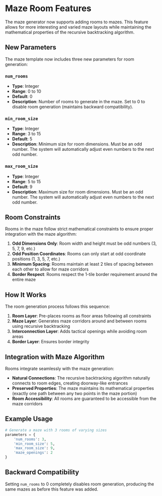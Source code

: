 # Maze Room Features

The maze generator now supports adding rooms to mazes. This feature allows for more interesting and varied maze layouts while maintaining the mathematical properties of the recursive backtracking algorithm.

## New Parameters

The maze template now includes three new parameters for room generation:

### `num_rooms`
- **Type**: Integer
- **Range**: 0 to 10
- **Default**: 0
- **Description**: Number of rooms to generate in the maze. Set to 0 to disable room generation (maintains backward compatibility).

### `min_room_size`
- **Type**: Integer  
- **Range**: 3 to 15
- **Default**: 5
- **Description**: Minimum size for room dimensions. Must be an odd number. The system will automatically adjust even numbers to the next odd number.

### `max_room_size`
- **Type**: Integer
- **Range**: 5 to 15  
- **Default**: 9
- **Description**: Maximum size for room dimensions. Must be an odd number. The system will automatically adjust even numbers to the next odd number.

## Room Constraints

Rooms in the maze follow strict mathematical constraints to ensure proper integration with the maze algorithm:

1. **Odd Dimensions Only**: Room width and height must be odd numbers (3, 5, 7, 9, etc.)
2. **Odd Position Coordinates**: Rooms can only start at odd coordinate positions (1, 3, 5, 7, etc.)
3. **Minimum Spacing**: Rooms maintain at least 2 tiles of spacing between each other to allow for maze corridors
4. **Border Respect**: Rooms respect the 1-tile border requirement around the entire maze

## How It Works

The room generation process follows this sequence:

1. **Room Layer**: Pre-places rooms as floor areas following all constraints
2. **Maze Layer**: Generates maze corridors around and between rooms using recursive backtracking
3. **Interconnection Layer**: Adds tactical openings while avoiding room areas
4. **Border Layer**: Ensures border integrity

## Integration with Maze Algorithm

Rooms integrate seamlessly with the maze generation:

- **Natural Connections**: The recursive backtracking algorithm naturally connects to room edges, creating doorway-like entrances
- **Preserved Properties**: The maze maintains its mathematical properties (exactly one path between any two points in the maze portion)
- **Room Accessibility**: All rooms are guaranteed to be accessible from the maze corridors

## Example Usage

```python
# Generate a maze with 3 rooms of varying sizes
parameters = {
    'num_rooms': 3,
    'min_room_size': 5,
    'max_room_size': 9,
    'maze_openings': 2
}
```

## Backward Compatibility

Setting `num_rooms` to 0 completely disables room generation, producing the same mazes as before this feature was added.
